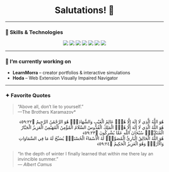 <h1 align="center">Salutations! 👋</h1>

---

### 🌱 Skills & Technologies

<p align="center">
  <img src="https://img.shields.io/badge/JavaScript-ES6-yellow?style=for-the-badge"/>
  <img src="https://img.shields.io/badge/React-Next.js-blue?style=for-the-badge"/>
  <img src="https://img.shields.io/badge/Node.js-Backend-green?style=for-the-badge"/>
  <img src="https://img.shields.io/badge/Python-NumPy_SciPy-blue?style=for-the-badge"/>
  <img src="https://img.shields.io/badge/Docker-Containers-blue?style=for-the-badge"/>
  <img src="https://img.shields.io/badge/GCP-Cloud-orange?style=for-the-badge"/>
  <img src="https://img.shields.io/badge/MongoDB-PostgreSQL-green?style=for-the-badge"/>
</p>

---

### 🔭 I’m currently working on
- **LearnMorra** – creator portfolios & interactive simulations  
- **Hoda** – Web Extension Visually Impaired Navigator

---

### ✦ Favorite Quotes

> “Above all, don’t lie to yourself.”  
> —The Brothers Karamazov*

<div dir="rtl" lang="ar" align="right">
هُوَ اللَّهُ الَّذِي لَا إِلَهَ إِلَّا هُوَۖ عَالِمُ الْغَيْبِ وَالشَّهَادَةِۚ هُوَ الرَّحْمَٰنُ الرَّحِيمُ ﴿٥٩:٢٢﴾ <br>
هُوَ اللَّهُ الَّذِي لَا إِلَهَ إِلَّا هُوَۖ الْمَلِكُ الْقُدُّوسُ السَّلَامُ الْمُؤْمِنُ الْمُهَيْمِنُ الْعَزِيزُ الْجَبَّارُ الْمُتَكَبِّرُۚ سُبْحَانَ اللَّهِ عَمَّا يُشْرِكُونَ ﴿٥٩:٢٣﴾ <br>
هُوَ اللَّهُ الْخَالِقُ الْبَارِئُ الْمُصَوِّرُۖ لَهُ الْأَسْمَاءُ الْحُسْنَىٰۚ يُسَبِّحُ لَهُ مَا فِي السَّمَاوَاتِ وَالْأَرْضِۚ وَهُوَ الْعَزِيزُ الْحَكِيمُ ﴿٥٩:٢٤﴾
</div>

> “In the depth of winter I finally learned that within me there lay an invincible summer.”  
> — *Albert Camus*
